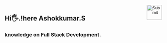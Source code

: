 <input type="image" src="https://www.google.com/search?q=technology%20gif%20hd&tbm=isch&tbs=rimg:Cdoc-dX34WYfYRcOJ5-sWGzwsgIRCgIIABAAOgQIARAAVQFQhT3AAgDYAgDgAgA&hl=en-GB&sa=X&ved=0CBcQuIIBahcKEwiomNa9zp2EAxUAAAAAHQAAAAAQCw&biw=1519&bih=730#imgrc=CipC7gvu8y2xBM" alt="Submit" style="float:right" width="48" height="48">

<h2>Hi🖐️.!here Ashokkumar.S</h2>
<h3>knowledge on Full Stack Development.</h3>
<h4></h4>

<!---
Ashokkumar1574/Ashokkumar1574 is a ✨ special ✨ repository because its `README.md` (this file) appears on your GitHub profile.
You can click the Preview link to take a look at your changes.
--->
